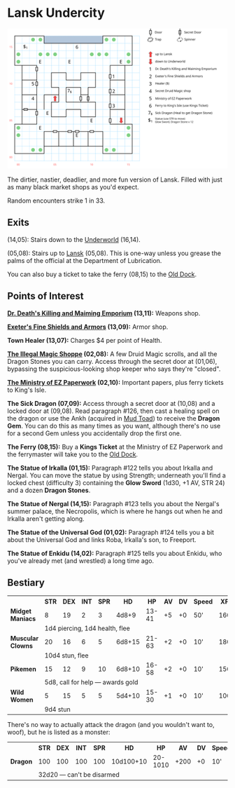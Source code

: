 # Lansk Undercity

![map](lansk-undercity.svg)

The dirtier, nastier, deadlier, and more fun version of Lansk. Filled with just as many black market shops as you'd expect.

Random encounters strike 1 in 33.

## Exits

(14,05): Stairs down to the [Underworld](magan-underworld.md) (16,14).

(05,08): Stairs up to [Lansk](lansk.md) (05,08). This is one-way unless you grease the palms of the official at the Department of Lubrication.

You can also buy a ticket to take the ferry (08,15) to the [Old Dock](old-dock.md).

## Points of Interest

**[Dr. Death's Killing and Maiming Emporium](../things-and-stuff.md#doctor-deaths-killing-and-maiming-emporium) (13,11):** Weapons shop.

**[Exeter's Fine Shields and Armors](../things-and-stuff.md#exeters-fine-shield-and-armors) (13,09):** Armor shop.

**Town Healer (13,07):** Charges $4 per point of Health.

**[The Illegal Magic Shoppe](../things-and-stuff.md#illegal-magic-shoppe) (02,08):** A few Druid Magic scrolls, and all the Dragon Stones you can carry. Access through the secret door at (01,06), bypassing the suspicious-looking shop keeper who says they're "closed".

**[The Ministry of EZ Paperwork](../things-and-stuff.md#ministry-of-ez-paperwork) (02,10):** Important papers, plus ferry tickets to King's Isle.

**The Sick Dragon (07,09):** Access through a secret door at (10,08) and a locked door at (09,08). Read paragraph #126, then cast a healing spell on the dragon or use the Ankh (acquired in [Mud Toad](yellow-mud-toad.md)) to receive the **Dragon Gem**. You can do this as many times as you want, although there's no use for a second Gem unless you accidentally drop the first one.

**The Ferry (08,15):** Buy a **Kings Ticket** at the Ministry of EZ Paperwork and the ferrymaster will take you to the [Old Dock](old-dock.md).

**The Statue of Irkalla (01,15):** Paragraph #122 tells you about Irkalla and Nergal. You can move the statue by using Strength; underneath you'll find a locked chest (difficulty 3) containing the **Glow Sword** (1d30, +1 AV, STR 24) and a dozen **Dragon Stones**.

**The Statue of Nergal (14,15):** Paragraph #123 tells you about the Nergal's summer palace, the Necropolis, which is where he hangs out when he and Irkalla aren't getting along.

**The Statue of the Universal God (01,02):** Paragraph #124 tells you a bit about the Universal God and links Roba, Irkalla's son, to Freeport.

**The Statue of Enkidu (14,02):** Paragraph #125 tells you about Enkidu, who you've already met (and wrestled) a long time ago.

## Bestiary

<table>
  <tr>
    <th></th>
    <th>STR</th>
    <th>DEX</th>
    <th>INT</th>
    <th>SPR</th>
    <th>HD</th>
    <th>HP</th>
    <th>AV</th>
    <th>DV</th>
    <th>Speed</th>
    <th>XP</th>
  </tr>
  <tr>
    <td><b>Midget Maniacs</b></td>
    <td>8</td>
    <td>19</td>
    <td>2</td>
    <td>3</td>
    <td>4d8+9</td>
    <td>13-41</td>
    <td>+5</td>
    <td>+0</td>
    <td>50'</td>
    <td>160</td>
  </tr><tr>
    <td></td>
    <td colspan="10">1d4 piercing, 1d4 health, flee</td>
  </tr>
  <tr>
    <td><b>Muscular Clowns</b></td>
    <td>20</td>
    <td>16</td>
    <td>6</td>
    <td>5</td>
    <td>6d8+15</td>
    <td>21-63</td>
    <td>+2</td>
    <td>+0</td>
    <td>10'</td>
    <td>180</td>
  </tr><tr>
    <td></td>
    <td colspan="10">10d4 stun, flee</td>
  </tr>
  <tr>
    <td><b>Pikemen</b></td>
    <td>15</td>
    <td>12</td>
    <td>9</td>
    <td>10</td>
    <td>6d8+10</td>
    <td>16-58</td>
    <td>+2</td>
    <td>+0</td>
    <td>10'</td>
    <td>150</td>
  </tr><tr>
    <td></td>
    <td colspan="10">5d8, call for help — awards gold</td>
  </tr>
  <tr>
    <td><b>Wild Women</b></td>
    <td>5</td>
    <td>15</td>
    <td>5</td>
    <td>5</td>
    <td>5d4+10</td>
    <td>15-30</td>
    <td>+1</td>
    <td>+0</td>
    <td>10'</td>
    <td>100</td>
  </tr><tr>
    <td></td>
    <td colspan="10">9d4 stun</td>
  </tr>
</table>

There's no way to actually attack the dragon (and you wouldn't want to, woof), but he is listed as a monster:

<table>
  <tr>
    <th></th>
    <th>STR</th>
    <th>DEX</th>
    <th>INT</th>
    <th>SPR</th>
    <th>HD</th>
    <th>HP</th>
    <th>AV</th>
    <th>DV</th>
    <th>Speed</th>
    <th>XP</th>
  </tr>
  <tr>
    <td><b>Dragon</b></td>
    <td>100</td>
    <td>100</td>
    <td>100</td>
    <td>100</td>
    <td>10d100+10</td>
    <td>20-1010</td>
    <td>+200</td>
    <td>+0</td>
    <td>10'</td>
    <td>1600</td>
  </tr><tr>
    <td></td>
    <td colspan="10">32d20 — can't be disarmed</td>
  </tr>
</table>
